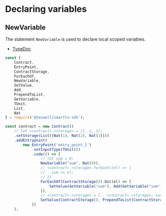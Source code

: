 # Declaring variables

## NewVariable

The statement `NewVariable` is used to declare local scoped variables.

- [TypeDoc](https://romarq.github.io/smartts-sdk/api/modules/statement.html#NewVariable)

```ts
const {
    Contract,
    EntryPoint,
    ContractStorage,
    ForEachOf,
    NewVariable,
    SetValue,
    Add,
    PrependToList,
    GetVariable,
    TUnit,
    List,
    Nat
} = require('@tezwell/smartts-sdk');

const contract = new Contract()
    // let <contract>.<storage> = [1, 2, 3];
    .setStorage(List([Nat(1), Nat(2), Nat(3)]))
    .addEntrypoint(
        new EntryPoint('entry_point_1')
            .setInputType(TUnit())
            .code(() => [
                // let sum = 0;
                NewVariable("sum", Nat(0)),
                // <contract>.<storage>.forEach((el) => {
                //   sum += el;
                // })
                ForEachOf(ContractStorage()).Do((el) => [
                    SetValue(GetVariable("sum"), Add(GetVariable("sum"), el))
                ]),
                // <contract>.<storage> = [...<contract>.<storage>, sum];
                SetValue(ContractStorage(), PrependToList(ContractStorage(), GetVariable("sum")))
            ])
    );
```
